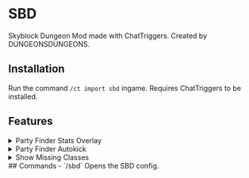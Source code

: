 # SBD
Skyblock Dungeon Mod made with ChatTriggers. Created by DUNGEONSDUNGEONS.

## Installation
Run the command `/ct import sbd` ingame. Requires ChatTriggers to be installed.

## Features
<details>
<summary>Party Finder Stats Overlay</summary>

* shows stats of players in party finder
* includes cata level, secrets, secret average, and S+ PB
</details>
<details>
<summary>Party Finder Autokick</summary>

* automatically kick joining players by their PB or secrets
* specify required S+ PB (in seconds) and the floor to be checked
* specify required secret count
</details>
<details>
<summary>Show Missing Classes</summary>

* shows missing classes in M4/M6/M7 party finder
</details>
## Commands
- `/sbd` Opens the SBD config.
